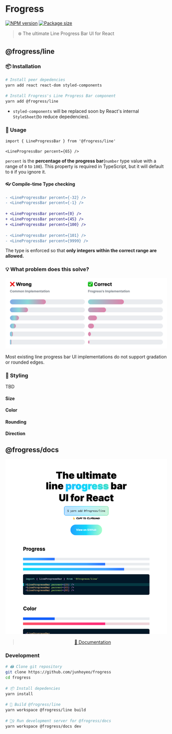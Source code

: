 # Frogress

[![NPM version](https://badgen.net/npm/v/@frogress/line)](https://www.npmjs.com/package/@frogress/line)
[![Package size](https://badgen.net/bundlephobia/minzip/@frogress/line)](https://bundlephobia.com/result?p=@frogress/line)

> ❄️ The ultimate Line Progress Bar UI for React

## @frogress/line

### 📦 Installation

```bash
# Install peer depedencies
yarn add react react-dom styled-components

# Install Frogress's Line Progress Bar component
yarn add @frogress/line
```

- `styled-components` will be replaced soon by React's internal `StyleSheet`(to reduce depedencies).

### 🚀 Usage

```tsx
import { LineProgressBar } from '@frogress/line'

<LineProgressBar percent={65} />
```

`percent` is the **percentage of the progress bar**(`number` type value with a range of `0` to `100`).
This property is required in TypeScript, but it will default to `0` if you ignore it.

#### 👓 Compile-time Type checking
```diff
- <LineProgressBar percent={-32} />
- <LineProgressBar percent={-1} />

+ <LineProgressBar percent={0} />
+ <LineProgressBar percent={45} />
+ <LineProgressBar percent={100} />

- <LineProgressBar percent={101} />
- <LineProgressBar percent={9999} />
```

The type is enforced so that **only integers within the correct range are allowed.**

### 💡 What problem does this solve?

![Compared](./docs/images/compared.png)

Most existing line progress bar UI implementations do not support gradation or rounded edges.

### 🌸 Styling
TBD

#### Size

#### Color

#### Rounding

#### Direction

## @frogress/docs

<p align="center">

  <a href="https://frogress.vercel.app">
    <img alt="website-preview" src="./docs/images/website.png" width="520px" />
  </a>
  <blockquote align="center"><a href="https://frogress.vercel.app">📖 Documentation</a></blockquote>
</p>

### Development

```bash
# 🖨 Clone git repository
git clone https://github.com/junhoyeo/frogress
cd frogress

# 📦 Install depedencies
yarn install

# 🔨 Build @frogress/line
yarn workspace @frogress/line build

# 🏃‍♀️ Run development server for @frogress/docs
yarn workspace @frogress/docs dev
```
